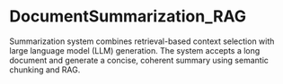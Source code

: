# DocumentSummarization_RAG
Summarization system combines retrieval-based context selection with large language model (LLM) generation. The system accepts a long document and generate a concise, coherent summary using semantic chunking and RAG.
